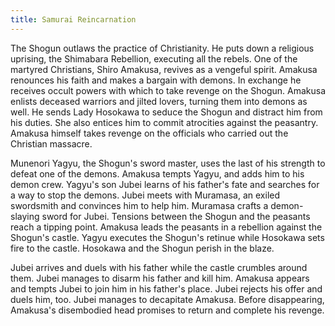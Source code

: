 ```yaml
---
title: Samurai Reincarnation
---
```


The Shogun outlaws the practice of Christianity. He puts down a religious
uprising, the Shimabara Rebellion, executing all the rebels. One of the martyred
Christians, Shiro Amakusa, revives as a vengeful spirit. Amakusa renounces his
faith and makes a bargain with demons. In exchange he receives occult powers
with which to take revenge on the Shogun. Amakusa enlists deceased warriors and
jilted lovers, turning them into demons as well. He sends Lady Hosokawa to
seduce the Shogun and distract him from his duties. She also entices him to
commit atrocities against the peasantry. Amakusa himself takes revenge on the
officials who carried out the Christian massacre.

Munenori Yagyu, the Shogun's sword master, uses the last of his strength to
defeat one of the demons. Amakusa tempts Yagyu, and adds him to his demon crew.
Yagyu's son Jubei learns of his father's fate and searches for a way to stop the
demons. Jubei meets with Muramasa, an exiled swordsmith and convinces him to
help him. Muramasa crafts a demon-slaying sword for Jubei. Tensions between the
Shogun and the peasants reach a tipping point. Amakusa leads the peasants in a
rebellion against the Shogun's castle. Yagyu executes the Shogun's retinue while
Hosokawa sets fire to the castle. Hosokawa and the Shogun perish in the blaze.

Jubei arrives and duels with his father while the castle crumbles around them.
Jubei manages to disarm his father and kill him. Amakusa appears and tempts
Jubei to join him in his father's place. Jubei rejects his offer and duels him,
too. Jubei manages to decapitate Amakusa. Before disappearing, Amakusa's
disembodied head promises to return and complete his revenge.
